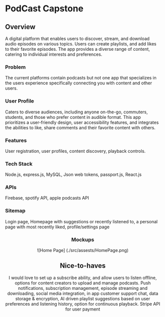 # PodCast Capstone

## Overview
A digital platform that enables users to discover, stream, and download audio episodes on various topics. Users can create playlists, and add likes to their favorite episodes. The app provides a diverse range of content, catering to individual interests and preferences.

### Problem

The current platforms contain podcasts but not one app that specializes in the users experience specifically connecting you with content and other users.

### User Profile

Caters to diverse audiences, including anyone on-the-go, commuters, students, and those who prefer content in audible format. This app prioritizes a user-friendly design, user accessibility features, and integrates the abilities to like, share comments and their favorite content with others.

### Features

User registration, user profiles, content discovery, playback controls.


### Tech Stack

Node.js, express.js, MySQL,  Json web tokens, passport.js, React.js 

### APIs

Firebase, spotify API, apple podcasts API

### Sitemap

Login page, Homepage with suggestions or recently listened to, a personal page with most recently liked, profile/settings page
<SearchBar />
<Header />
<PodcastList />
<MediaPlayer />
<UserAuthentication />
<UserFavorites />
<UserSavedPlaylists />
<Footer />

### Mockups

![Home Page] (./src/assests/HomePage.png)

## Nice-to-haves

I would love to set up a subscribe ability, and allow users to listen offline, options for content creators to upload and manage podcasts. Push notifications, subscription management, episode streaming and downloading, social media integration,  in app customer support chat, data storage & encryption, AI driven playlist suggestions based on user preferences and listening history, option for continuous playback. Stripe API for user payment